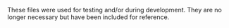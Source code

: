 These files were used for testing and/or during development. They are no longer necessary but have been included for reference.
